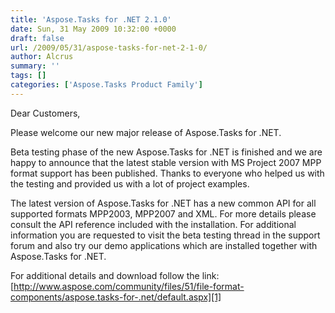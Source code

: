 ```yaml
---
title: 'Aspose.Tasks for .NET 2.1.0'
date: Sun, 31 May 2009 10:32:00 +0000
draft: false
url: /2009/05/31/aspose-tasks-for-net-2-1-0/
author: Alcrus
summary: ''
tags: []
categories: ['Aspose.Tasks Product Family']
---
```


Dear Customers,  
  
Please welcome our new major release of Aspose.Tasks for .NET.  
  
Beta testing phase of the new Aspose.Tasks for .NET is finished and we are happy to announce that the latest stable version with MS Project 2007 MPP format support has been published. Thanks to everyone who helped us with the testing and provided us with a lot of project examples.  
  
The latest version of Aspose.Tasks for .NET has a new common API for all supported formats MPP2003, MPP2007 and XML. For more details please consult the API reference included with the installation. For additional information you are requested to visit the beta testing thread in the support forum and also try our demo applications which are installed together with Aspose.Tasks for .NET.  
  
For additional details and download follow the link:  
[http://www.aspose.com/community/files/51/file-format-components/aspose.tasks-for-.net/default.aspx][1]




[1]: http://www.aspose.com/community/files/51/file-format-components/aspose.tasks-for-.net/default.aspx




